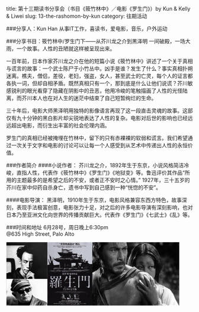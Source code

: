 title: 第十三期读书分享会（书目《筱竹林中》／电影《罗生门》）by Kun & Kelly & Liwei
slug: 13-the-rashomon-by-kun
category: 往期活动

###分享人：Kun Han
从事IT工作，喜读书，爱电影，音乐，户外运动

###分享书目：筱竹林中/罗生门下——从芥川龙之介到黑泽明
一间破殿，一场大雨，一个故事。人性的丑陋就这样被呈现出来。
 
一百年前，日本作家芥川龙之介在他的短篇小说《筱竹林中》讲述了一个关于真相与谎言的故事：一个武士陈尸于小竹丛中。凶手是谁？发生了什么？事实真相扑朔迷离。樵夫，僧侣，差役，老妇，强盗，女人，甚至武士的亡灵，每个人的证言都各执一词，但却自相矛盾。既然真相只有一个，那到底是什么让他们说谎？芥川敏感锐利的眼光看穿了隐藏在阴影中的丑恶，他用冷峻的笔触描画了人性的光怪陆离，而芥川本人也在对人生的迷茫中结束了自己短暂绚烂的生命。
 
三十年后，电影大师黑泽明用独特的影像语言再现了这一段直击灵魂的故事。这部仅有九十分钟的黑白影片却尖锐地表达了人性的复杂。电影对后世的影响也已经远远超出电影，而衍生出丰富的社会伦理内涵。
 
罗生门的真相已经被掩埋在竹林中，留下的只有赤裸裸的软弱和谎言。我们希望通过一次关于文字和电影的讨论可以让每一个人感受到从艺术中传递出人性的永恒价值。

###作者简介
####小说作者：
芥川龙之介，1892年生于东京，小说风格简洁冷峻，直指人性，代表作《筱竹林中》《罗生门》《地狱变》等。鲁迅评价其作品“所用的主题最多的是希望之后的不安，或者正不安时之心情。” 1927年，三十五岁的芥川在家中仰药自杀身亡，遗书中写到自己感到一种“恍惚的不安”。
 
####电影导演：
黑泽明，1910年生于东京，电影风格兼容东西方特色，故事深刻，表现手法极富创意，电影张力十足，对之后的许多电影导演有深刻影响，也对日本乃至亚洲文化向世界的传播贡献巨大。代表作《罗生门》《七武士》《乱》等。

###时间和地址
6月28号，周日晚上6:30pm<br>
@635 High Street, Palo Alto

![Image 1 of 2015-06-28](images/rashomen.jpg)
